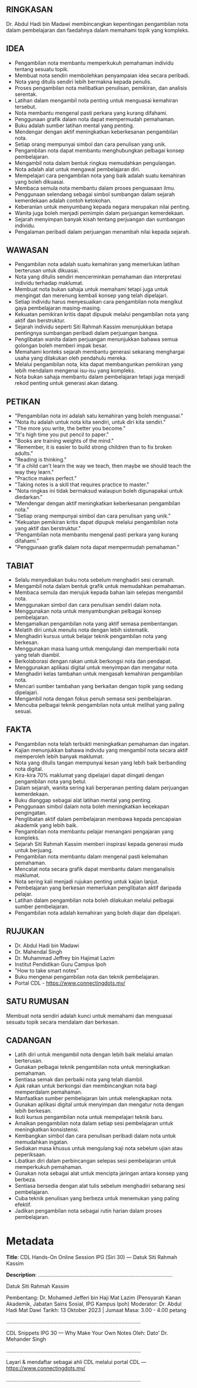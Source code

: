 ## RINGKASAN
Dr. Abdul Hadi bin Madawi membincangkan kepentingan pengambilan nota dalam pembelajaran dan faedahnya dalam memahami topik yang kompleks.

## IDEA
- Pengambilan nota membantu memperkukuh pemahaman individu tentang sesuatu topik.
- Membuat nota sendiri membolehkan penyampaian idea secara peribadi.
- Nota yang ditulis sendiri lebih bermakna kepada penulis.
- Proses pengambilan nota melibatkan penulisan, pemikiran, dan analisis serentak.
- Latihan dalam mengambil nota penting untuk menguasai kemahiran tersebut.
- Nota membantu mengenal pasti perkara yang kurang difahami.
- Penggunaan grafik dalam nota dapat mempermudah pemahaman.
- Buku adalah sumber latihan mental yang penting.
- Mendengar dengan aktif meningkatkan keberkesanan pengambilan nota.
- Setiap orang mempunyai simbol dan cara penulisan yang unik.
- Pengambilan nota dapat membantu menghubungkan pelbagai konsep pembelajaran.
- Mengambil nota dalam bentuk ringkas memudahkan pengulangan.
- Nota adalah alat untuk mengawal pembelajaran diri.
- Mempelajari cara pengambilan nota yang baik adalah suatu kemahiran yang boleh dikuasai.
- Membaca semula nota membantu dalam proses penguasaan ilmu.
- Penggunaan selendang sebagai simbol sumbangan dalam sejarah kemerdekaan adalah contoh ketokohan.
- Keberanian untuk menyumbang kepada negara merupakan nilai penting.
- Wanita juga boleh menjadi pemimpin dalam perjuangan kemerdekaan.
- Sejarah menyimpan banyak kisah tentang perjuangan dan sumbangan individu.
- Pengalaman peribadi dalam perjuangan menambah nilai kepada sejarah.

## WAWASAN
- Pengambilan nota adalah suatu kemahiran yang memerlukan latihan berterusan untuk dikuasai.
- Nota yang ditulis sendiri mencerminkan pemahaman dan interpretasi individu terhadap maklumat.
- Membuat nota bukan sahaja untuk memahami tetapi juga untuk mengingat dan merenung kembali konsep yang telah dipelajari.
- Setiap individu harus menyesuaikan cara pengambilan nota mengikut gaya pembelajaran masing-masing.
- Kekuatan pemikiran kritis dapat dipupuk melalui pengambilan nota yang aktif dan berstruktur.
- Sejarah individu seperti Siti Rahmah Kassim menunjukkan betapa pentingnya sumbangan peribadi dalam perjuangan bangsa.
- Penglibatan wanita dalam perjuangan menunjukkan bahawa semua golongan boleh memberi impak besar.
- Memahami konteks sejarah membantu generasi sekarang menghargai usaha yang dilakukan oleh pendahulu mereka.
- Melalui pengambilan nota, kita dapat membangunkan pemikiran yang lebih mendalam mengenai isu-isu yang kompleks.
- Nota bukan sahaja membantu dalam pembelajaran tetapi juga menjadi rekod penting untuk generasi akan datang.

## PETIKAN
- "Pengambilan nota ini adalah satu kemahiran yang boleh menguasai."
- "Nota itu adalah untuk nota kita sendiri, untuk diri kita sendiri."
- "The more you write, the better you become."
- "It's high time you put pencil to paper."
- "Books are training weights of the mind."
- "Remember, it is easier to build strong children than to fix broken adults."
- "Reading is thinking."
- "If a child can't learn the way we teach, then maybe we should teach the way they learn."
- "Practice makes perfect."
- "Taking notes is a skill that requires practice to master."
- "Nota ringkas ini tidak bermaksud walaupun boleh digunapakai untuk diedarkan."
- "Mendengar dengan aktif meningkatkan keberkesanan pengambilan nota."
- "Setiap orang mempunyai simbol dan cara penulisan yang unik."
- "Kekuatan pemikiran kritis dapat dipupuk melalui pengambilan nota yang aktif dan berstruktur."
- "Pengambilan nota membantu mengenal pasti perkara yang kurang difahami."
- "Penggunaan grafik dalam nota dapat mempermudah pemahaman."
  
## TABIAT
- Selalu menyediakan buku nota sebelum menghadiri sesi ceramah.
- Mengambil nota dalam bentuk grafik untuk memudahkan pemahaman.
- Membaca semula dan merujuk kepada bahan lain selepas mengambil nota.
- Menggunakan simbol dan cara penulisan sendiri dalam nota.
- Menggunakan nota untuk menyambungkan pelbagai konsep pembelajaran.
- Mengamalkan pengambilan nota yang aktif semasa pembentangan.
- Melatih diri untuk menulis nota dengan lebih sistematik.
- Menghadiri kursus untuk belajar teknik pengambilan nota yang berkesan.
- Menggunakan masa luang untuk mengulangi dan memperbaiki nota yang telah diambil.
- Berkolaborasi dengan rakan untuk berkongsi nota dan pendapat.
- Menggunakan aplikasi digital untuk menyimpan dan mengatur nota.
- Menghadiri kelas tambahan untuk mengasah kemahiran pengambilan nota.
- Mencari sumber tambahan yang berkaitan dengan topik yang sedang dipelajari.
- Mengambil nota dengan fokus penuh semasa sesi pembelajaran.
- Mencuba pelbagai teknik pengambilan nota untuk melihat yang paling sesuai.

## FAKTA
- Pengambilan nota telah terbukti meningkatkan pemahaman dan ingatan.
- Kajian menunjukkan bahawa individu yang mengambil nota secara aktif memperoleh lebih banyak maklumat.
- Nota yang ditulis tangan mempunyai kesan yang lebih baik berbanding nota digital.
- Kira-kira 70% maklumat yang dipelajari dapat diingati dengan pengambilan nota yang betul.
- Dalam sejarah, wanita sering kali berperanan penting dalam perjuangan kemerdekaan.
- Buku dianggap sebagai alat latihan mental yang penting.
- Penggunaan simbol dalam nota boleh meningkatkan kecekapan pengingatan.
- Penglibatan aktif dalam pembelajaran membawa kepada pencapaian akademik yang lebih baik.
- Pengambilan nota membantu pelajar menangani pengajaran yang kompleks.
- Sejarah Siti Rahmah Kassim memberi inspirasi kepada generasi muda untuk berjuang.
- Pengambilan nota membantu dalam mengenal pasti kelemahan pemahaman.
- Mencatat nota secara grafik dapat membantu dalam menganalisis maklumat.
- Nota sering kali menjadi rujukan penting untuk kajian lanjut.
- Pembelajaran yang berkesan memerlukan penglibatan aktif daripada pelajar.
- Latihan dalam pengambilan nota boleh dilakukan melalui pelbagai sumber pembelajaran.
- Pengambilan nota adalah kemahiran yang boleh diajar dan dipelajari.

## RUJUKAN
- Dr. Abdul Hadi bin Madawi
- Dr. Mahendal Singh
- Dr. Muhammad Jeffrey bin Hajimat Lazim
- Institut Pendidikan Guru Campus Ipoh
- "How to take smart notes"
- Buku mengenai pengambilan nota dan teknik pembelajaran.
- Portal CDL - https://www.connectingdots.my/
  
## SATU RUMUSAN
Membuat nota sendiri adalah kunci untuk memahami dan menguasai sesuatu topik secara mendalam dan berkesan.

## CADANGAN
- Latih diri untuk mengambil nota dengan lebih baik melalui amalan berterusan.
- Gunakan pelbagai teknik pengambilan nota untuk meningkatkan pemahaman.
- Sentiasa semak dan perbaiki nota yang telah diambil.
- Ajak rakan untuk berkongsi dan membincangkan nota bagi memperdalam pemahaman.
- Manfaatkan sumber pembelajaran lain untuk melengkapkan nota.
- Gunakan aplikasi digital untuk menyimpan dan mengatur nota dengan lebih berkesan.
- Ikuti kursus pengambilan nota untuk mempelajari teknik baru.
- Amalkan pengambilan nota dalam setiap sesi pembelajaran untuk meningkatkan konsistensi.
- Kembangkan simbol dan cara penulisan peribadi dalam nota untuk memudahkan ingatan.
- Sediakan masa khusus untuk mengulang kaji nota sebelum ujian atau peperiksaan.
- Libatkan diri dalam perbincangan selepas sesi pembelajaran untuk memperkukuh pemahaman.
- Gunakan nota sebagai alat untuk mencipta jaringan antara konsep yang berbeza.
- Sentiasa bersedia dengan alat tulis sebelum menghadiri sebarang sesi pembelajaran.
- Cuba teknik penulisan yang berbeza untuk menemukan yang paling efektif.
- Jadikan pengambilan nota sebagai rutin harian dalam proses pembelajaran.

# Metadata
**Title**: CDL Hands-On Online Session IPG (Siri 30) — Datuk Siti Rahmah Kassim

**Description**: ...........................................................................................

Datuk Siti Rahmah Kassim 

Pembentang: Dr. Mohamed Jefferi bin Haji Mat Lazim (Pensyarah Kanan Akademik, Jabatan Sains Sosial, IPG Kampus Ipoh)
Moderator: Dr. Abdul Hadi Mat Dawi 
Tarikh: 13 Oktober 2023   |   Jumaat
Masa: 3.00 - 4.00 petang

...........................................................................................

CDL Snippets IPG 30 — Why Make Your Own Notes
Oleh: Dato' Dr. Mehander Singh

...........................................................................................

Layari & mendaftar sebagai ahli CDL melalui portal CDL — https://www.connectingdots.my/

...........................................................................................